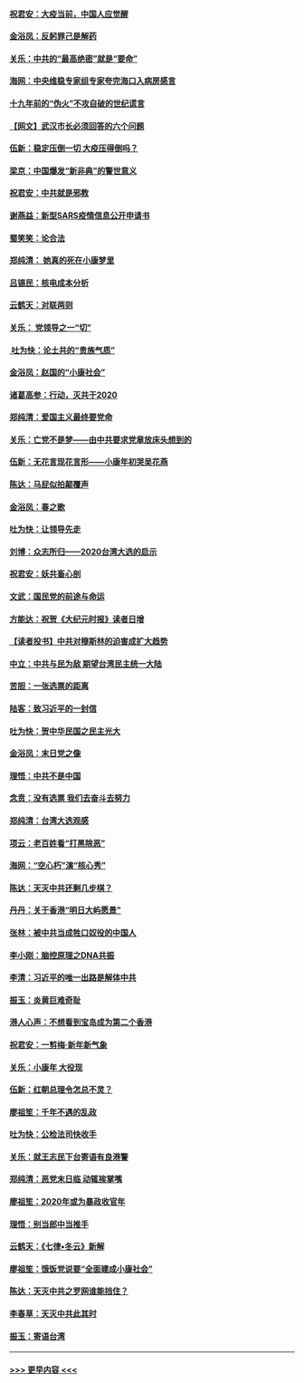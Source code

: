 #### [祝君安：大疫当前，中国人应觉醒](../pages/nsc993/n11821946.md?t=01261855) 
#### [金浴凤：反躬罪己是解药](../pages/nsc993/n11820280.md?t=01261855) 
#### [关乐：中共的“最高绝密”就是“要命”](../pages/nsc993/n11816946.md?t=01261855) 
#### [海网：中央维稳专家组专家夸完海口入病房感言](../pages/nsc993/n11815138.md?t=01261855) 
#### [十九年前的“伪火”不攻自破的世纪谎言](../pages/nsc993/n11813238.md?t=01261855) 
#### [【网文】武汉市长必须回答的六个问题](../pages/nsc993/n11813848.md?t=01261855) 
#### [伍新：稳定压倒一切 大疫压得倒吗？](../pages/nsc993/n11812634.md?t=01261855) 
#### [梁京：中国爆发“新非典”的警世意义](../pages/nsc993/n11812554.md?t=01261855) 
#### [祝君安：中共就是邪教](../pages/nsc993/n11812431.md?t=01261855) 
#### [谢燕益：新型SARS疫情信息公开申请书](../pages/nsc993/n11808840.md?t=01261855) 
#### [蜀笑笑：论合法](../pages/nsc993/n11808064.md?t=01261855) 
#### [郑纯清： 她真的死在小康梦里](../pages/nsc993/n11806623.md?t=01261855) 
#### [吕锡民：核电成本分析](../pages/nsc993/n11806284.md?t=01261855) 
#### [云鹤天：对联两则](../pages/nsc993/n11805957.md?t=01261855) 
#### [关乐： 党领导之一“切”](../pages/nsc993/n11804505.md?t=01261855) 
#### [ 吐为快：论土共的“贵族气质”](../pages/nsc993/n11804490.md?t=01261855) 
#### [金浴凤：赵国的“小康社会”](../pages/nsc993/n11804452.md?t=01261855) 
#### [诸葛高参：行动，灭共于2020](../pages/nsc993/n11804120.md?t=01261855) 
#### [郑纯清：爱国主义最终要党命](../pages/nsc993/n11802197.md?t=01261855) 
#### [关乐：亡党不是梦——由中共要求党章放床头想到的](../pages/nsc993/n11802156.md?t=01261855) 
#### [伍新：无花言现花言形——小康年初哭吴花燕](../pages/nsc993/n11800044.md?t=01261855) 
#### [陈达：马屁似拍颠覆声](../pages/nsc993/n11800010.md?t=01261855) 
#### [金浴凤：春之歌](../pages/nsc993/n11797687.md?t=01261855) 
#### [吐为快：让领导先走](../pages/nsc993/n11797512.md?t=01261855) 
#### [刘博：众志所归——2020台湾大选的启示](../pages/nsc993/n11796878.md?t=01261855) 
#### [祝君安：妖共畜心剖](../pages/nsc993/n11794273.md?t=01261855) 
#### [文武：国民党的前途与命运](../pages/nsc993/n11794198.md?t=01261855) 
#### [方能达：祝贺《大纪元时报》读者日增](../pages/nsc993/n11793807.md?t=01261855) 
#### [【读者投书】中共对穆斯林的迫害成扩大趋势](../pages/nsc993/n11791371.md?t=01261855) 
#### [中立：中共与民为敌 期望台湾民主统一大陆](../pages/nsc993/n11790392.md?t=01261855) 
#### [苦胆：一张选票的距离](../pages/nsc993/n11788914.md?t=01261855) 
#### [陆客：致习近平的一封信](../pages/nsc993/n11788867.md?t=01261855) 
#### [吐为快：贺中华民国之民主光大](../pages/nsc993/n11788618.md?t=01261855) 
#### [金浴凤：末日党之像](../pages/nsc993/n11787475.md?t=01261855) 
#### [理悟：中共不是中国](../pages/nsc993/n11787463.md?t=01261855) 
#### [念贲：没有选票  我们去奋斗去努力](../pages/nsc993/n11787398.md?t=01261855) 
#### [郑纯清：台湾大选观感](../pages/nsc993/n11786210.md?t=01261855) 
#### [项云：老百姓看“打黑除恶”](../pages/nsc993/n11785398.md?t=01261855) 
#### [海网：“空心朽”演“核心秀”](../pages/nsc993/n11783874.md?t=01261855) 
#### [陈达：天灭中共还剩几步棋？](../pages/nsc993/n11783719.md?t=01261855) 
#### [丹丹：关于香港“明日大屿愿景”](../pages/nsc993/n11783273.md?t=01261855) 
#### [张林：被中共当成牲口奴役的中国人](../pages/nsc993/n11782397.md?t=01261855) 
#### [李小刚：脑控原理之DNA共振](../pages/nsc993/n11780962.md?t=01261855) 
#### [李清：习近平的唯一出路是解体中共](../pages/nsc993/n11780866.md?t=01261855) 
#### [振玉：炎黄巨难奇耻](../pages/nsc993/n11779632.md?t=01261855) 
#### [港人心声：不想看到宝岛成为第二个香港](../pages/nsc993/n11778817.md?t=01261855) 
#### [祝君安：一剪梅‧新年新气象](../pages/nsc993/n11776340.md?t=01261855) 
#### [关乐：小康年 大役现](../pages/nsc993/n11774213.md?t=01261855) 
#### [伍新：红朝总理令怎总不灵？](../pages/nsc993/n11770813.md?t=01261855) 
#### [廖祖笙：千年不遇的乱政](../pages/nsc993/n11770373.md?t=01261855) 
#### [吐为快：公检法司快收手](../pages/nsc993/n11770359.md?t=01261855) 
#### [关乐：就王志民下台寄语有良港警](../pages/nsc993/n11769903.md?t=01261855) 
#### [郑纯清：恶党末日临 动辄挨掌嘴](../pages/nsc993/n11769356.md?t=01261855) 
#### [廖祖笙：2020年或为暴政收官年](../pages/nsc993/n11768216.md?t=01261855) 
#### [理悟：别当郎中当推手](../pages/nsc993/n11768243.md?t=01261855) 
#### [云鹤天：《七律▪冬云》新解](../pages/nsc993/n11768204.md?t=01261855) 
#### [廖祖笙：饿饭党说要“全面建成小康社会”](../pages/nsc993/n11767482.md?t=01261855) 
#### [陈达：天灭中共之罗网谁能挡住？](../pages/nsc993/n11767465.md?t=01261855) 
#### [李春草：天灭中共此其时](../pages/nsc993/n11767452.md?t=01261855) 
#### [振玉：寄语台湾](../pages/nsc993/n11767432.md?t=01261855) 

----
#### [ >>> 更早内容 <<< ](../indexes/nsc993-earlier.md)
